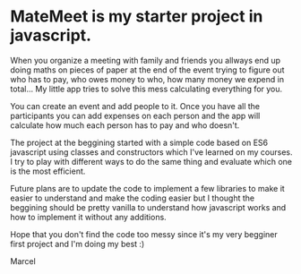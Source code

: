 # MateMeet is my starter project in javascript.
When you organize a meeting with family and friends you allways end up doing maths on pieces of paper at the end of the event trying to figure out who has to pay, who owes money to who, how many money we expend in total...
My little app tries to solve this mess calculating everything for you.

You can create an event and add people to it. 
Once you have all the participants you can add expenses on each person and the app will calculate how much each person has to pay and who doesn't.

The project at the beggining started with a simple code based on ES6 javascript using classes and constructors which I've learned on my courses.
I try to play with different ways to do the same thing and evaluate which one is the most efficient. 

Future plans are to update the code to implement a few libraries to make it easier to understand and make the coding easier but I thought the beggining should be pretty vanilla to understand how javascript works and how to implement it without any additions. 

Hope that you don't find the code too messy since it's my very begginer first project and I'm doing my best :)

Marcel
